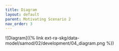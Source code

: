```yaml
---
title: Diagram
layout: default
parent: Motivating Scenario 2
nav_order: 3
---
```


![Diagram]({% link ext-ra-skg/data-model/samod/02/development/04_diagram.png %})
